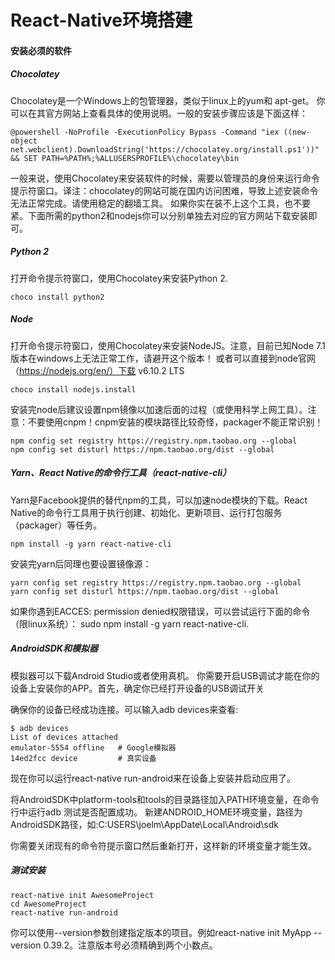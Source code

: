 # React-Native环境搭建
#### 安装必须的软件
##### Chocolatey
Chocolatey是一个Windows上的包管理器，类似于linux上的yum和 apt-get。 你可以在其官方网站上查看具体的使用说明。一般的安装步骤应该是下面这样：
```
@powershell -NoProfile -ExecutionPolicy Bypass -Command "iex ((new-object net.webclient).DownloadString('https://chocolatey.org/install.ps1'))" && SET PATH=%PATH%;%ALLUSERSPROFILE%\chocolatey\bin
```

一般来说，使用Chocolatey来安装软件的时候，需要以管理员的身份来运行命令提示符窗口。译注：chocolatey的网站可能在国内访问困难，导致上述安装命令无法正常完成。请使用稳定的翻墙工具。 如果你实在装不上这个工具，也不要紧。下面所需的python2和nodejs你可以分别单独去对应的官方网站下载安装即可。

##### Python 2
打开命令提示符窗口，使用Chocolatey来安装Python 2.
```
choco install python2
```
##### Node
打开命令提示符窗口，使用Chocolatey来安装NodeJS。注意，目前已知Node 7.1版本在windows上无法正常工作，请避开这个版本！
或者可以直接到node官网（https://nodejs.org/en/）下载 v6.10.2 LTS
```
choco install nodejs.install
```
安装完node后建议设置npm镜像以加速后面的过程（或使用科学上网工具）。注意：不要使用cnpm！cnpm安装的模块路径比较奇怪，packager不能正常识别！
```
npm config set registry https://registry.npm.taobao.org --global
npm config set disturl https://npm.taobao.org/dist --global
```
##### Yarn、React Native的命令行工具（react-native-cli）
Yarn是Facebook提供的替代npm的工具，可以加速node模块的下载。React Native的命令行工具用于执行创建、初始化、更新项目、运行打包服务（packager）等任务。
```
npm install -g yarn react-native-cli
```
安装完yarn后同理也要设置镜像源：
```
yarn config set registry https://registry.npm.taobao.org --global
yarn config set disturl https://npm.taobao.org/dist --global
```
如果你遇到EACCES: permission denied权限错误，可以尝试运行下面的命令（限linux系统）： sudo npm install -g yarn react-native-cli.
##### AndroidSDK和模拟器
模拟器可以下载Android Studio或者使用真机。
你需要开启USB调试才能在你的设备上安装你的APP。首先，确定你已经打开设备的USB调试开关

确保你的设备已经成功连接。可以输入adb devices来查看:
```
$ adb devices
List of devices attached
emulator-5554 offline   # Google模拟器
14ed2fcc device         # 真实设备
```
现在你可以运行react-native run-android来在设备上安装并启动应用了。


将AndroidSDK中platform-tools和tools的目录路径加入PATH环境变量，在命令行中运行adb
测试是否配置成功。
新建ANDROID_HOME环境变量，路径为AndroidSDK路径，如:C:USERS\joelm\AppDate\Local\Android\sdk

你需要关闭现有的命令符提示窗口然后重新打开，这样新的环境变量才能生效。
##### 测试安装
```
react-native init AwesomeProject
cd AwesomeProject
react-native run-android
```
你可以使用--version参数创建指定版本的项目。例如react-native init MyApp --version 0.39.2。注意版本号必须精确到两个小数点。
